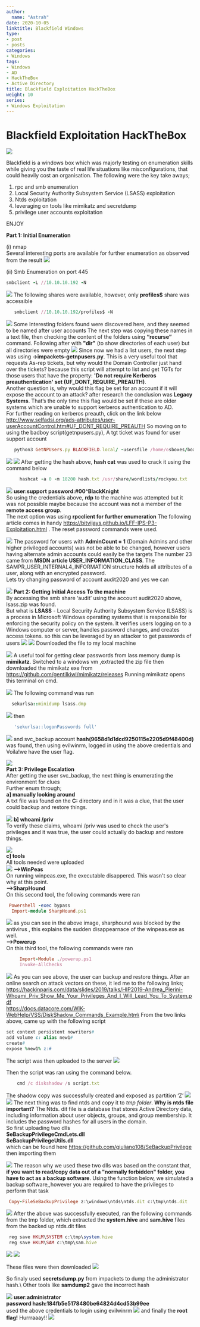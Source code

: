 ```yaml
---
author:
  name: "Astrah"
date: 2020-10-05
linktitle: Blackfield Windows
type:
- post
- posts
categories:
- Windows
tags:
- Windows
- AD
- HackTheBox
- Active Directory
title: Blackfield Exploitation HackTheBox
weight: 10
series:
- Windows Exploitation
---
```


# Blackfield Exploitation HackTheBox

![](/images/black1.png)

Blackfield is a windows box which was majorly testing on enumeration skills while giving you the taste of real life situations like misconfigurations, that could heavily cost an organisation.
The following were the key take aways;

1. rpc and smb enumeration
2. Local Security Authority Subsystem Service (LSASS) exploitation
3. Ntds exploitation
4. leveraging on tools like mimikatz and secretdump
5. privilege user accounts exploitation

ENJOY

**Part 1: Initial Enumeration**

(i) nmap \
Several interesting ports are available for further enumeration as observed from the result
![](/images/black2.png)

(ii) Smb Enumeration on port 445


 ```ruby
smbclient -L //10.10.10.192 -N
```

![](/images/black3.png)
  The following shares were available, however, only **profiles$** share was accessible
   
 ```ruby 
    smbclient //10.10.10.192/profiles$ -N
```
![](/images/black4.png)
Some Interesting folders found were discovered here, and they seemed to be named after user accounts
The next step was copying these names in a text file, then checking the content of the folders using **“recurse”** command.
Following after with **"dir"** (to show directories of each user) but all directories were empty
![](/images/black5.png)
Since now we had a list users, the next step was using  **->impackets-getnpusers.py**. This is a very useful tool that requests As-rep tickets, but why would the Domain Controller just hand over the tickets? because this script will attempt to list and get TGTs for those users that have the property: **'Do not require Kerberos preauthentication' set (UF_DONT_REQUIRE_PREAUTH)**. \
Another question is, why would this flag be set for an account if it will expose the account to an attack? after  research the conclusion was  **Legacy Systems**. That’s the only time this flag would be set if these are older systems which are unable to support kerberos authentication to AD. \
For further reading on kerberos preauth, click on the link below
http://www.selfadsi.org/ads-attributes/user-userAccountControl.htm#UF_DONT_REQUIRE_PREAUTH
So moving on to using the badboy script(getnpusers.py), A tgt ticket was found for user support account

```ruby
   python3 GetNPUsers.py BLACKFIELD.local/ -usersfile /home/osboxes/boxes/blackfield/user.txt -dc-ip 10.10.10.192
``` 

![](/images/black6.png)
![](/images/black7.png)
  After getting the hash above, **hash cat** was used to crack it using the command below

```ruby
     hashcat -a 0 -m 18200 hash.txt /usr/share/wordlists/rockyou.txt
```
![](/images/black8.png)
**user:support**
**password:#00^BlackKnight**     
So using the credentials above, **rdp** to the machine was attempted but it was not possible maybe because the account was not a member of the **remote access group**. \
The next option was using **rpcclient for further enumeration**
  The following article comes in handy https://bitvijays.github.io/LFF-IPS-P3-Exploitation.html . The reset password commands were used.

   ![](/images/black9.png)
The password for users with **AdminCount = 1** (Domain Admins and other higher privileged accounts) was not be able to be changed, however users having alternate admin accounts could easily be the targets
The number 23 came from **MSDN article USER_INFORMATION_CLASS**.  The SAMPR_USER_INTERNAL4_INFORMATION structure holds all attributes of a user, along with an encrypted password.     
Lets try changing password of account audit2020 and yes we can

  ![](/images/black10.png) 
   **Part 2: Getting Initial Access To the machine**\
     By accessing the smb share ‘audit’ using the account audit2020 above,  lsass.zip was found.\
     But what is **LSASS** - Local Security Authority Subsystem Service (LSASS) is a process in Microsoft Windows operating systems that is responsible for enforcing the security policy on the system. It verifies users logging on to a Windows computer or server, handles password changes, and creates access tokens. so this can be leveraged by an attacker to get passwords of users
   ![](/images/black11.png)
![](/images/black12.png)
     Downloaded the file to my local machine
      
  ![](/images/black13.png)
     A useful tool for getting clear passwords from lass memory dump is **mimikatz**.
    Switched to a windows vm ,extracted the zip file then downloaded the mimikatz exe from https://github.com/gentilkiwi/mimikatz/releases
    Running mimikatz opens this terminal on cmd. 

   ![](/images/black14.png)
  The following command was run    
  ```ruby 
    sekurlsa::minidump lsass.dmp
```   
![](/images/black15.png)
then 
 ```ruby
    'sekurlsa::logonPasswords full'
```   
![](/images/black16.png)
     and svc_backup account **hash(9658d1d1dcd9250115e2205d9f48400d)** was found,
     then using evilwinrm, logged in using the above credentials and Voila!we have the user flag.
     
   ![](/images/black17.png)  \
     **Part 3: Privilege Escalation**\
After getting the user svc_backup, the next thing is enumerating the environment for clues\
Further enum through;\
**a] manually looking around**\
A txt file was found on the **C:** directory and in it was a clue,  that the user could backup and restore things.
     
 ![](/images/black18.png)
  **b] whoami /priv** \
    To verify these claims, whoami /priv was used to check the user's privileges and it was true, the user could actually do backup and restore things.
     
 ![](/images/black19.png)   
    **c] tools**\
     All tools needed were uploaded     
 ![](/images/black20.png)
     **-->WinPeas**\
    On running winpeas.exe, the executable disappered. This wasn't so clear why at this point.\
    **-->SharpHound**\
    On this second tool, the following commands were ran
     
   ```ruby  
    Powershell -exec bypass
     Import-module SharpHound.ps1
``` 
![](/images/black21.png)
     as you can see in the above image, sharphound was blocked by the antivirus , this explains the sudden disappearnace of the winpeas.exe as well.\
     **-->Powerup**\
  On this third tool, the following commands were ran
   
```ruby  
     Import-Module ./powerup.ps1
     Invoke-AllChecks
 ```
 ![](/images/black22.png)
As you can see above, the user can backup and restore things.
After an online search on attack vectors on these, it led me to the following links;   
      https://hackinparis.com/data/slides/2019/talks/HIP2019-Andrea_Pierini-Whoami_Priv_Show_Me_Your_Privileges_And_I_Will_Lead_You_To_System.pdf \
     https://docs.datacore.com/WIK-WebHelp/VSS/DiskShadow_Commands_Example.htm\
     From the two links above, came up with the following script 
     
```ruby
set context persistent nowriters#
add volume c: alias new1#
create#
expose %new1% z:#
```

The script was then uploaded  to the server
![](/images/black23.png)
     
Then the script was ran using the command below.
```ruby
    cmd /c diskshadow /s script.txt
```

     
The shadow copy was successfully created and exposed as partition ‘Z’
 ![](/images/black24.png)
 ![](/images/black25.png)
  The next thing was to find ntds and copy it to *tmp folder*. **Why is ntds file important?** The Ntds. dit  file is a database that stores Active Directory data, including  information about user objects, groups, and group membership. It  includes the password hashes for all users in the domain.\
    So first uploading two dlls \
        **SeBackupPrivilegeCmdLets.dll** \
        **SeBackupPrivilegeUtils.dll**\
        which can be found here https://github.com/giuliano108/SeBackupPrivilege
    then importing them
    
 ![](/images/black26.png)
  The reason why we used these two dlls was based on the constant that, **if you want to read/copy data out of a "normally forbidden" folder, you have to act as a backup software**.
    Using the function below, we simulated a backup software,,however you are required to have the privileges to perform that task
   ```ruby 
    Copy-FileSeBackupPrivilege z:\windows\ntds\ntds.dit c:\tmp\ntds.dit 
```
   ![](/images/black27.png)
  After the above was successfully executed, ran the following commands  from the tmp folder, which extracted the **system.hive** and **sam.hive** files from the backed up ntds.dit files
   ```ruby 
    reg save HKLM\SYSTEM c:\tmp\system.hive
    reg save HKLM\SAM c:\tmp\sam.hive
```
![](/images/black28.png)
![](/images/black29.png)
    
    
    
  These files were then downloaded
  ![](/images/black30.png)

So finaly used **secretsdump.py** from impackets to dump the administrator hash.\ Other tools like **samdump2** gave the incorrect hash

![](/images/black31.png)
    **user:administrator**\
    **password hash:184fb5e5178480be64824d4cd53b99ee**\
    used the above credentials to login using evilwinrm
       ![](/images/black32.png)
    and finally the **root flag!** Hurrraaay!!
       ![](/images/black33.png) 
    

    
  
     

